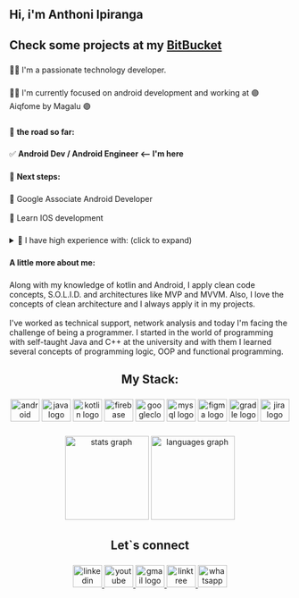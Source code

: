 <h2 align="left">Hi, i'm Anthoni Ipiranga</h2>

###

## Check some projects at my [BitBucket](https://bitbucket.org/AnthoniIP)

###

<p align="left">👋🏻 I'm a passionate technology developer.</p>

###

<p align="left">💪🏻 I'm currently focused on android development and working at 🟣 Aiqfome by Magalu 🟣</p>

###

🚀 **the road so far:**

###

✅ **Android Dev / Android Engineer <-- I'm here**

###

🗾 **Next steps:**

###

<p align="left">📍 Google Associate Android Developer<br><br>📍 Learn IOS development</p>

###

<details>
  <summary>🔧 I have high experience with: (click to expand)</summary>
  <br>
  <p align="left">· Android SDK (Application,Activity,fragment,Service,ContentProvider)<br><br>· Android Jetpack(Room,Navigation,Compose)<br><br>· Android Studio<br><br>· Google API's (Google Maps SDK, Firebase)<br><br>· Clean code<br><br>· Clean Architecture<br><br>· Consumption of REST API's<br><br>· Object-oriented programming<br><br>· Functional programming<br><br>· Reactive programming<br><br>· Git/GitHub/GitLab/BitBucket<br><br>· GitFlow<br><br>· Dependency injection with Koin and hilt<br><br>· Java<br><br>· Kotlin<br><br>· Agile Methodologies (Scrum & Kanban)<br><br>· MVVM<br><br>· RxJava<br><br>· SOLID<br><br>· Coroutines</p>
  </details>

###

**A little more about me:**

###

<p align="left">Along with my knowledge of kotlin and Android, I apply clean code concepts, S.O.L.I.D. and architectures like MVP and MVVM. Also, I love the concepts of clean architecture and I always apply it in my projects.<br><br> I've worked as technical support, network analysis and today I'm facing the challenge of being a programmer. I started in the world of programming with self-taught Java and C++ at the university and with them I learned several concepts of programming logic, OOP and functional programming.</p>

###

<h2 align="center">My Stack:</h2>

###

<div align="center">
  <img src="https://cdn.jsdelivr.net/gh/devicons/devicon/icons/android/android-original.svg" height="40" width="52" alt="android logo"  />
  <img src="https://cdn.jsdelivr.net/gh/devicons/devicon/icons/java/java-original.svg" height="40" width="52" alt="java logo"  />
  <img src="https://cdn.jsdelivr.net/gh/devicons/devicon/icons/kotlin/kotlin-original.svg" height="40" width="52" alt="kotlin logo"  />
  <img src="https://cdn.jsdelivr.net/gh/devicons/devicon/icons/firebase/firebase-plain.svg" height="40" width="52" alt="firebase logo"  />
  <img src="https://cdn.jsdelivr.net/gh/devicons/devicon/icons/googlecloud/googlecloud-original.svg" height="40" width="52" alt="googlecloud logo"  />
  <img src="https://cdn.jsdelivr.net/gh/devicons/devicon/icons/mysql/mysql-original.svg" height="40" width="52" alt="mysql logo"  />
  <img src="https://cdn.jsdelivr.net/gh/devicons/devicon/icons/figma/figma-original.svg" height="40" width="52" alt="figma logo"  />
  <img src="https://cdn.jsdelivr.net/gh/devicons/devicon/icons/gradle/gradle-plain.svg" height="40" width="52" alt="gradle logo"  />
  <img src="https://cdn.jsdelivr.net/gh/devicons/devicon/icons/jira/jira-original.svg" height="40" width="52" alt="jira logo"  />
</div>

###

<div align="center">
  <img src="https://github-readme-stats.vercel.app/api?hide_title=false&hide_rank=false&show_icons=true&include_all_commits=true&count_private=true&disable_animations=false&theme=dracula&locale=en&hide_border=false&username=AnthoniIP" height="150" alt="stats graph"  />
  <img src="https://github-readme-stats.vercel.app/api/top-langs?locale=en&hide_title=false&layout=compact&card_width=320&langs_count=5&theme=dracula&hide_border=false&username=AnthoniIP" height="150" alt="languages graph"  />
</div>

###

<h2 align="center">Let`s connect</h2>

###

<div align="center">
  <a href="https://www.linkedin.com/in/anthoniipiranga/" target="_blank">
    <img src="https://raw.githubusercontent.com/maurodesouza/profile-readme-generator/master/src/assets/icons/social/linkedin/default.svg" width="52" height="40" alt="linkedin logo"  />
  </a>
  <a href="https://www.youtube.com/channel/UCzCp52wboLCtBRsI4W7xD_w" target="_blank">
    <img src="https://raw.githubusercontent.com/maurodesouza/profile-readme-generator/master/src/assets/icons/social/youtube/default.svg" width="52" height="40" alt="youtube logo"  />
  </a>
  <a href="mailto:anthoni.ipiranga@gmail.com" target="_blank">
    <img src="https://raw.githubusercontent.com/maurodesouza/profile-readme-generator/master/src/assets/icons/social/gmail/default.svg" width="52" height="40" alt="gmail logo"  />
  </a>
  <a href="https://linktr.ee/anthoniip" target="_blank">
    <img src="https://raw.githubusercontent.com/maurodesouza/profile-readme-generator/master/src/assets/icons/social/linktree/default.svg" width="52" height="40" alt="linktree logo"  />
  </a>
  <a href="https://api.whatsapp.com/send?phone=5596981140696&text=Hi,%20Anthoni!" target="_blank">
    <img src="https://raw.githubusercontent.com/maurodesouza/profile-readme-generator/master/src/assets/icons/social/whatsapp/default.svg" width="52" height="40" alt="whatsapp logo"  />
  </a>
</div>

###

